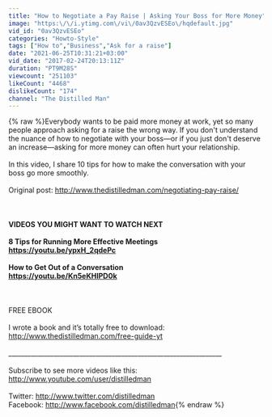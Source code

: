 ```yaml
---
title: "How to Negotiate a Pay Raise | Asking Your Boss for More Money"
image: "https:\/\/i.ytimg.com\/vi\/0av3QzvESEo\/hqdefault.jpg"
vid_id: "0av3QzvESEo"
categories: "Howto-Style"
tags: ["How to","Business","Ask for a raise"]
date: "2021-06-25T10:31:21+03:00"
vid_date: "2017-02-24T20:13:11Z"
duration: "PT9M28S"
viewcount: "251103"
likeCount: "4468"
dislikeCount: "174"
channel: "The Distilled Man"
---
```

{% raw %}Everybody wants to be paid more money at work, yet so many people approach asking for a raise the wrong way. If you don't understand the nuance of how to negotiate with your boss—or if you just don't deserve an increase—asking for more money can often hurt your relationship.<br /><br />In this video, I share 10 tips for how to make the conversation with your boss go more smoothly. <br /><br />Original post:  <a rel="nofollow" target="blank" href="http://www.thedistilledman.com/negotiating-pay-raise/">http://www.thedistilledman.com/negotiating-pay-raise/</a> <br /><br />__________________________________________________________________<br /><br />VIDEOS YOU MIGHT WANT TO WATCH NEXT<br /><br />8 Tips for Running More Effective Meetings<br /><a rel="nofollow" target="blank" href="https://youtu.be/ypxH_2qdePc">https://youtu.be/ypxH_2qdePc</a><br /><br />How to Get Out of a Conversation<br /><a rel="nofollow" target="blank" href="https://youtu.be/Kn5eKHlPD0k">https://youtu.be/Kn5eKHlPD0k</a><br /><br />__________________________________________________________________<br /><br />FREE EBOOK<br /><br />I wrote a book and it’s totally free to download:<br /><a rel="nofollow" target="blank" href="http://www.thedistilledman.com/free-guide-yt">http://www.thedistilledman.com/free-guide-yt</a><br /><br />__________________________________________________________________<br /><br />Subscribe to see more videos like this:<br /><a rel="nofollow" target="blank" href="http://www.youtube.com/user/distilledman">http://www.youtube.com/user/distilledman</a><br /><br />Twitter: <a rel="nofollow" target="blank" href="http://www.twitter.com/distilledman">http://www.twitter.com/distilledman</a><br />Facebook: <a rel="nofollow" target="blank" href="http://www.facebook.com/distilledman">http://www.facebook.com/distilledman</a>{% endraw %}
